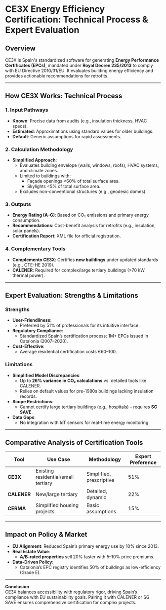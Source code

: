 # CE3X Energy Efficiency Certification: Technical Process & Expert Evaluation

## Overview
CE3X is Spain's standardized software for generating **Energy Performance Certificates (EPCs)**, mandated under **Royal Decree 235/2013** to comply with EU Directive 2010/31/EU. It evaluates building energy efficiency and provides actionable recommendations for retrofits.

---

## How CE3X Works: Technical Process

### 1. Input Pathways
- **Known**: Precise data from audits (e.g., insulation thickness, HVAC specs).  
- **Estimated**: Approximations using standard values for older buildings.  
- **Default**: Generic assumptions for rapid assessments.  

### 2. Calculation Methodology
- **Simplified Approach**:  
  - Evaluates building envelope (walls, windows, roofs), HVAC systems, and climate zones.  
  - Limited to buildings with:  
    - Façade openings <60% of total surface area.  
    - Skylights <5% of total surface area.  
  - Excludes non-conventional structures (e.g., geodesic domes).  

### 3. Outputs
- **Energy Rating (A–G)**: Based on CO₂ emissions and primary energy consumption.  
- **Recommendations**: Cost-benefit analysis for retrofits (e.g., insulation, solar panels).  
- **Certification Report**: XML file for official registration.  

### 4. Complementary Tools
- **Complemento CE3X**: Certifies **new buildings** under updated standards (e.g., CTE-HE 2019).  
- **CALENER**: Required for complex/large tertiary buildings (>70 kW thermal power).  

---

## Expert Evaluation: Strengths & Limitations

### Strengths
- **User-Friendliness**:  
  - Preferred by 51% of professionals for its intuitive interface.  
- **Regulatory Compliance**:  
  - Standardized Spain’s certification process; 1M+ EPCs issued in Catalonia (2007–2020).  
- **Cost-Effective**:  
  - Average residential certification costs €60–100.  

### Limitations
- **Simplified Model Discrepancies**:  
  - Up to **26% variance in CO₂ calculations** vs. detailed tools like CALENER.  
  - Relies on default values for pre-1980s buildings lacking insulation records.  
- **Scope Restrictions**:  
  - Cannot certify large tertiary buildings (e.g., hospitals) – requires **SG SAVE**.  
- **Data Gaps**:  
  - No integration with IoT sensors for real-time energy monitoring.  

---

## Comparative Analysis of Certification Tools

| Tool         | Use Case                          | Methodology          | Expert Preference |  
|--------------|-----------------------------------|----------------------|-------------------|  
| **CE3X**     | Existing residential/small tertiary | Simplified, prescriptive | 51%          |  
| **CALENER**  | New/large tertiary                | Detailed, dynamic     | 22%          |  
| **CERMA**    | Simplified housing projects       | Basic assumptions     | 15%          |  

---

## Impact on Policy & Market
- **EU Alignment**: Reduced Spain’s primary energy use by 10% since 2013.  
- **Real Estate Value**:  
  - **A/B-rated properties** sell 20% faster with 5–10% price premiums.  
- **Data-Driven Policy**:  
  - Catalonia’s EPC registry identifies 50% of buildings as low-efficiency (Grade E).  

---


**Conclusion**  
CE3X balances accessibility with regulatory rigor, driving Spain’s compliance with EU sustainability goals. Pairing it with CALENER or SG SAVE ensures comprehensive certification for complex projects.  
